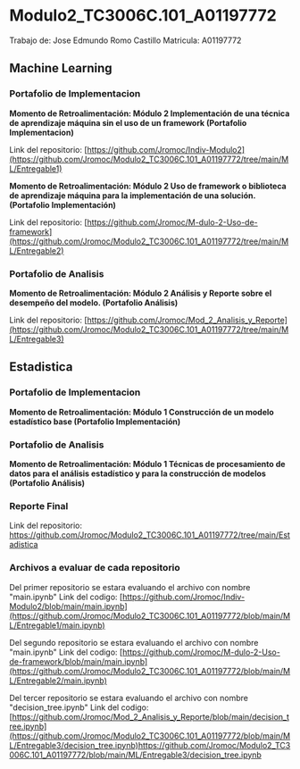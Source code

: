 # Modulo2_TC3006C.101_A01197772

Trabajo de: Jose Edmundo Romo Castillo Matricula: A01197772

## Machine Learning

### Portafolio de Implementacion

**Momento de Retroalimentación: Módulo 2 Implementación de una técnica de aprendizaje máquina sin el uso de un framework (Portafolio Implementacion)**

Link del repositorio: [https://github.com/Jromoc/Indiv-Modulo2](https://github.com/Jromoc/Modulo2_TC3006C.101_A01197772/tree/main/ML/Entregable1)

**Momento de Retroalimentación: Módulo 2 Uso de framework o biblioteca de aprendizaje máquina para la implementación de una solución. (Portafolio Implementación)**

Link del repositorio: [https://github.com/Jromoc/M-dulo-2-Uso-de-framework](https://github.com/Jromoc/Modulo2_TC3006C.101_A01197772/tree/main/ML/Entregable2)

### Portafolio de Analisis

**Momento de Retroalimentación: Módulo 2 Análisis y Reporte sobre el desempeño del modelo. (Portafolio Análisis)**

Link del repositorio: [https://github.com/Jromoc/Mod_2_Analisis_y_Reporte](https://github.com/Jromoc/Modulo2_TC3006C.101_A01197772/tree/main/ML/Entregable3)

## Estadistica

### Portafolio de Implementacion
**Momento de Retroalimentación: Módulo 1 Construcción de un modelo estadístico base (Portafolio Implementación)**

### Portafolio de Analisis 
**Momento de Retroalimentación: Módulo 1 Técnicas de procesamiento de datos para el análisis estadístico y para la construcción de modelos (Portafolio Análisis)**

### Reporte Final

Link del repositorio: https://github.com/Jromoc/Modulo2_TC3006C.101_A01197772/tree/main/Estadistica 
### Archivos a evaluar de cada repositorio

Del primer repositorio se estara evaluando el archivo con nombre "main.ipynb" Link del codigo: [https://github.com/Jromoc/Indiv-Modulo2/blob/main/main.ipynb](https://github.com/Jromoc/Modulo2_TC3006C.101_A01197772/blob/main/ML/Entregable1/main.ipynb)

Del segundo repositorio se estara evaluando el archivo con nombre "main.ipynb" Link del codigo: [https://github.com/Jromoc/M-dulo-2-Uso-de-framework/blob/main/main.ipynb](https://github.com/Jromoc/Modulo2_TC3006C.101_A01197772/blob/main/ML/Entregable2/main.ipynb)

Del tercer repositorio se estara evaluando el archivo con nombre "decision_tree.ipynb" Link del codigo: [https://github.com/Jromoc/Mod_2_Analisis_y_Reporte/blob/main/decision_tree.ipynb](https://github.com/Jromoc/Modulo2_TC3006C.101_A01197772/blob/main/ML/Entregable3/decision_tree.ipynb)https://github.com/Jromoc/Modulo2_TC3006C.101_A01197772/blob/main/ML/Entregable3/decision_tree.ipynb
